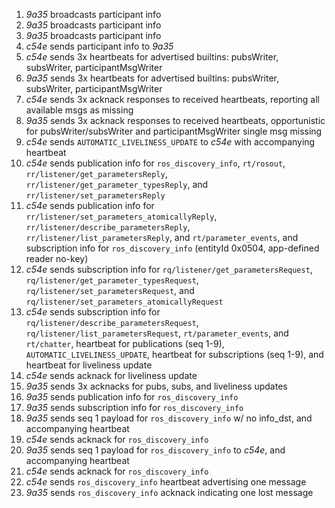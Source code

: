 1.  _9a35_ broadcasts participant info
2.  _9a35_ broadcasts participant info
3.  _9a35_ broadcasts participant info
4.  _c54e_ sends participant info to _9a35_
5.  _c54e_ sends 3x heartbeats for advertised builtins: pubsWriter, subsWriter, participantMsgWriter
6.  _9a35_ sends 3x heartbeats for advertised builtins: pubsWriter, subsWriter, participantMsgWriter
7.  _c54e_ sends 3x acknack responses to received heartbeats, reporting all available msgs as missing
8.  _9a35_ sends 3x acknack responses to received heartbeats, opportunistic for pubsWriter/subsWriter and participantMsgWriter single msg missing
9.  _c54e_ sends `AUTOMATIC_LIVELINESS_UPDATE` to _c54e_ with accompanying heartbeat
10. _c54e_ sends publication info for `ros_discovery_info`, `rt/rosout`, `rr/listener/get_parametersReply`, `rr/listener/get_parameter_typesReply`, and `rr/listener/set_parametersReply`
11. _c54e_ sends publication info for `rr/listener/set_parameters_atomicallyReply`, `rr/listener/describe_parametersReply`, `rr/listener/list_parametersReply`, and `rt/parameter_events`, and subscription info for `ros_discovery_info` (entityId 0x0504, app-defined reader no-key)
12. _c54e_ sends subscription info for `rq/listener/get_parametersRequest`, `rq/listener/get_parameter_typesRequest`, `rq/listener/set_parametersRequest`, and `rq/listener/set_parameters_atomicallyRequest`
13. _c54e_ sends subscription info for `rq/listener/describe_parametersRequest`, `rq/listener/list_parametersRequest`, `rt/parameter_events`, and `rt/chatter`, heartbeat for publications (seq 1-9), `AUTOMATIC_LIVELINESS_UPDATE`, heartbeat for subscriptions (seq 1-9), and heartbeat for liveliness update
14. _c54e_ sends acknack for liveliness update
15. _9a35_ sends 3x acknacks for pubs, subs, and liveliness updates
16. _9a35_ sends publication info for `ros_discovery_info`
17. _9a35_ sends subscription info for `ros_discovery_info`
18. _9a35_ sends seq 1 payload for `ros_discovery_info` w/ no info_dst, and accompanying heartbeat
19. _c54e_ sends acknack for `ros_discovery_info`
20. _9a35_ sends seq 1 payload for `ros_discovery_info` to _c54e_, and accompanying heartbeat
21. _c54e_ sends acknack for `ros_discovery_info`
22. _c54e_ sends `ros_discovery_info` heartbeat advertising one message
23. _9a35_ sends `ros_discovery_info` acknack indicating one lost message
